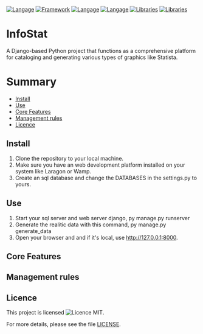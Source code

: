 [![Langage](https://img.shields.io/badge/Langage-Python-blue.svg)](https://www.python.org/)
[![Framework](https://img.shields.io/badge/Framework-Django-green.svg)](https://www.djangoproject.com/)
[![Langage](https://img.shields.io/badge/Langage-HTML-orange.svg)](https://developer.mozilla.org/en-US/docs/Web/HTML)
[![Langage](https://img.shields.io/badge/Langage-JavaScript-yellow.svg)](https://developer.mozilla.org/fr/docs/Web/JavaScript)
[![Libraries](https://img.shields.io/badge/Library-Tailwind_CSS-blueviolet.svg)](https://tailwindcss.com/)
[![Libraries](https://img.shields.io/badge/Library-Plotly-0066CC.svg)](https://plotly.com/python/)

# InfoStat
A Django-based Python project that functions as a comprehensive platform for cataloging and generating various types of graphics like Statista.

# Summary

- [Install](#install)
- [Use](#use)
- [Core Features](#core_features)
- [Management rules](#management_rules)
- [Licence](#licence)

## Install
<a id="install" class="anchor"></a>
1. Clone the repository to your local machine.
2. Make sure you have an web development platform installed on your system like Laragon or Wamp.
3. Create an sql database and change the DATABASES in the settings.py to yours.


## Use
<a id="use" class="anchor"></a>
1. Start your sql server and web server django, py manage.py runserver
2. Generate the realitic data with this command, py manage.py generate_data
3. Open your browser and and if it's local, use http://127.0.0.1:8000.


## Core Features
<a id="core_features" class="anchor"></a>


## Management rules
<a id="management_rules" class="anchor"></a>


## Licence

This project is licensed ![Licence MIT](https://img.shields.io/badge/Licence-MIT-blue.svg).

For more details, please see the file [LICENSE](LICENSE.md).

<a id="licence" class="anchor"></a>

